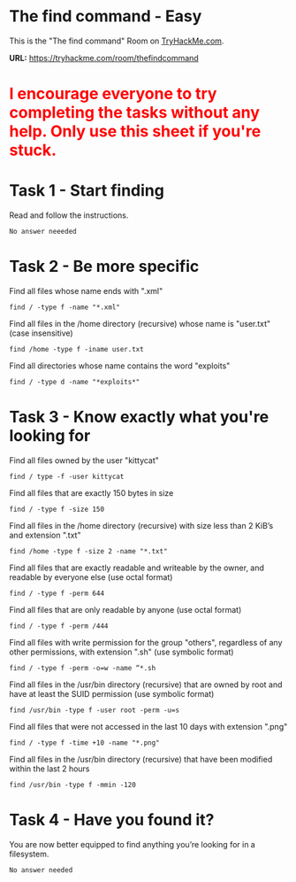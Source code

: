 # The find command - Easy 

This is the "The find command" Room on <a href="https://tryhackme.com">TryHackMe.com</a>. 

**URL:** https://tryhackme.com/room/thefindcommand


<h1 style="color:Red">I encourage everyone to try completing the tasks without any help. Only use this sheet if you're stuck.</h1>


# Task 1 - Start finding
Read and follow the instructions.
```
No answer neeeded
```

# Task 2 - Be more specific
Find all files whose name ends with ".xml"
```
find / -type f -name "*.xml"
```
Find all files in the /home directory (recursive) whose name is "user.txt" (case insensitive)

```
find /home -type f -iname user.txt
```

Find all directories whose name contains the word "exploits"
```
find / -type d -name "*exploits*"
```


# Task 3 - Know exactly what you're looking for
Find all files owned by the user "kittycat"
```
find / type -f -user kittycat
```

Find all files that are exactly 150 bytes in size
```
find / -type f -size 150
```
Find all files in the /home directory (recursive) with size less than 2 KiB’s and extension ".txt"
```
find /home -type f -size 2 -name "*.txt"
```
Find all files that are exactly readable and writeable by the owner, and readable by everyone else (use octal format)
```
find / -type f -perm 644
```
Find all files that are only readable by anyone (use octal format)
```
find / -type f -perm /444
```
Find all files with write permission for the group "others", regardless of any other permissions, with extension ".sh" (use symbolic format)
```
find / -type f -perm -o=w -name “*.sh
```
Find all files in the /usr/bin directory (recursive) that are owned by root and have at least the SUID permission (use symbolic format)
```
find /usr/bin -type f -user root -perm -u=s
```
Find all files that were not accessed in the last 10 days with extension ".png"
```
find / -type f -time +10 -name "*.png"
```
Find all files in the /usr/bin directory (recursive) that have been modified within the last 2 hours
```
find /usr/bin -type f -mmin -120
```

# Task 4 - Have you found it?
You are now better equipped to find anything you’re looking for in a filesystem.
```
No answer needed
```


